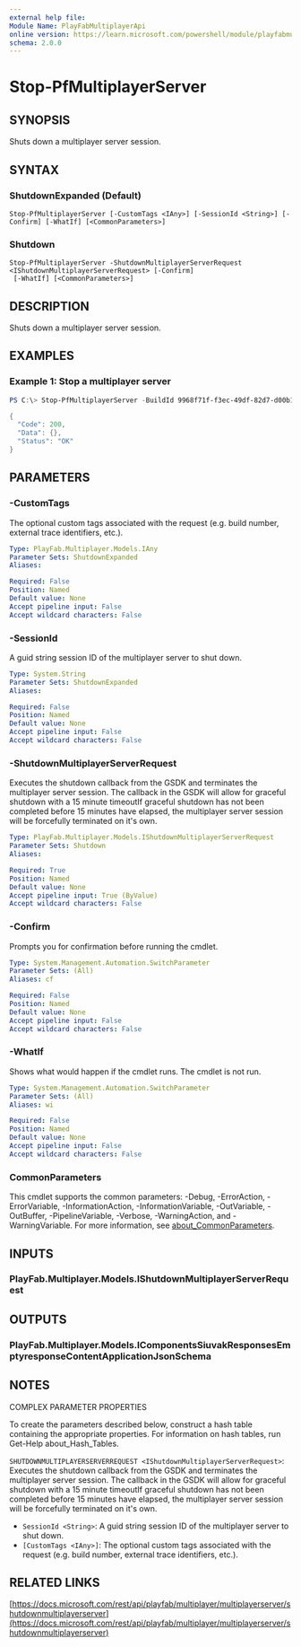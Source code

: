 ```yaml
---
external help file:
Module Name: PlayFabMultiplayerApi
online version: https://learn.microsoft.com/powershell/module/playfabmultiplayerapi/stop-pfmultiplayerserver
schema: 2.0.0
---
```


# Stop-PfMultiplayerServer

## SYNOPSIS
Shuts down a multiplayer server session.

## SYNTAX

### ShutdownExpanded (Default)
```
Stop-PfMultiplayerServer [-CustomTags <IAny>] [-SessionId <String>] [-Confirm] [-WhatIf] [<CommonParameters>]
```

### Shutdown
```
Stop-PfMultiplayerServer -ShutdownMultiplayerServerRequest <IShutdownMultiplayerServerRequest> [-Confirm]
 [-WhatIf] [<CommonParameters>]
```

## DESCRIPTION
Shuts down a multiplayer server session.

## EXAMPLES

### Example 1: Stop a multiplayer server
```powershell
PS C:\> Stop-PfMultiplayerServer -BuildId 9968f71f-f3ec-49df-82d7-d00b12c92e12 -Region AustraliaEast -SessionId 0352cf0f-2e7a-4aee-801d-7f27f8344c77 | ConvertTo-Json -depth 5

{
  "Code": 200,
  "Data": {},
  "Status": "OK"
}
```



## PARAMETERS

### -CustomTags
The optional custom tags associated with the request (e.g.
build number, external trace identifiers, etc.).

```yaml
Type: PlayFab.Multiplayer.Models.IAny
Parameter Sets: ShutdownExpanded
Aliases:

Required: False
Position: Named
Default value: None
Accept pipeline input: False
Accept wildcard characters: False
```

### -SessionId
A guid string session ID of the multiplayer server to shut down.

```yaml
Type: System.String
Parameter Sets: ShutdownExpanded
Aliases:

Required: False
Position: Named
Default value: None
Accept pipeline input: False
Accept wildcard characters: False
```

### -ShutdownMultiplayerServerRequest
Executes the shutdown callback from the GSDK and terminates the multiplayer server session.
The callback in the GSDK will allow for graceful shutdown with a 15 minute timeoutIf graceful shutdown has not been completed before 15 minutes have elapsed, the multiplayer server session will be forcefully terminated on it's own.

```yaml
Type: PlayFab.Multiplayer.Models.IShutdownMultiplayerServerRequest
Parameter Sets: Shutdown
Aliases:

Required: True
Position: Named
Default value: None
Accept pipeline input: True (ByValue)
Accept wildcard characters: False
```

### -Confirm
Prompts you for confirmation before running the cmdlet.

```yaml
Type: System.Management.Automation.SwitchParameter
Parameter Sets: (All)
Aliases: cf

Required: False
Position: Named
Default value: None
Accept pipeline input: False
Accept wildcard characters: False
```

### -WhatIf
Shows what would happen if the cmdlet runs.
The cmdlet is not run.

```yaml
Type: System.Management.Automation.SwitchParameter
Parameter Sets: (All)
Aliases: wi

Required: False
Position: Named
Default value: None
Accept pipeline input: False
Accept wildcard characters: False
```

### CommonParameters
This cmdlet supports the common parameters: -Debug, -ErrorAction, -ErrorVariable, -InformationAction, -InformationVariable, -OutVariable, -OutBuffer, -PipelineVariable, -Verbose, -WarningAction, and -WarningVariable. For more information, see [about_CommonParameters](http://go.microsoft.com/fwlink/?LinkID=113216).

## INPUTS

### PlayFab.Multiplayer.Models.IShutdownMultiplayerServerRequest

## OUTPUTS

### PlayFab.Multiplayer.Models.IComponentsSiuvakResponsesEmptyresponseContentApplicationJsonSchema

## NOTES

COMPLEX PARAMETER PROPERTIES

To create the parameters described below, construct a hash table containing the appropriate properties. For information on hash tables, run Get-Help about_Hash_Tables.


`SHUTDOWNMULTIPLAYERSERVERREQUEST <IShutdownMultiplayerServerRequest>`: Executes the shutdown callback from the GSDK and terminates the multiplayer server session. The callback in the GSDK will allow for graceful shutdown with a 15 minute timeoutIf graceful shutdown has not been completed before 15 minutes have elapsed, the multiplayer server session will be forcefully terminated on it's own.
  - `SessionId <String>`: A guid string session ID of the multiplayer server to shut down.
  - `[CustomTags <IAny>]`: The optional custom tags associated with the request (e.g. build number, external trace identifiers, etc.).

## RELATED LINKS

[https://docs.microsoft.com/rest/api/playfab/multiplayer/multiplayerserver/shutdownmultiplayerserver](https://docs.microsoft.com/rest/api/playfab/multiplayer/multiplayerserver/shutdownmultiplayerserver)

